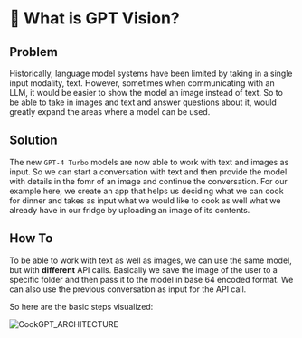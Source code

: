 # 🔴 What is GPT Vision?

## Problem
Historically, language model systems have been limited by taking in a single input modality, text. However, sometimes when communicating with an LLM, it would be easier to show the model an image instead of text. So to be able to take in images and text and answer questions about it, would greatly expand the areas where a model can be used.

## Solution
The new `GPT-4 Turbo` models are now able to work with text and images as input. So we can start a conversation with text and then provide the model with details in the fomr of an image and continue the conversation. For our example here, we create an app that helps us deciding what we can cook for dinner and takes as input what we would like to cook as well what we already have in our fridge by uploading an image of its contents.

## How To
To be able to work with text as well as images, we can use the same model, but with **different** API calls. Basically we save the image of the user to a specific folder and then pass it to the model in base 64 encoded format. We can also use the previous conversation as input for the API call.

So here are the basic steps visualized:

![CookGPT_ARCHITECTURE](https://github.com/Tobander/MLProject-GPTVision/assets/45336196/61ab0080-980e-407c-afac-3462dcb5982f)
